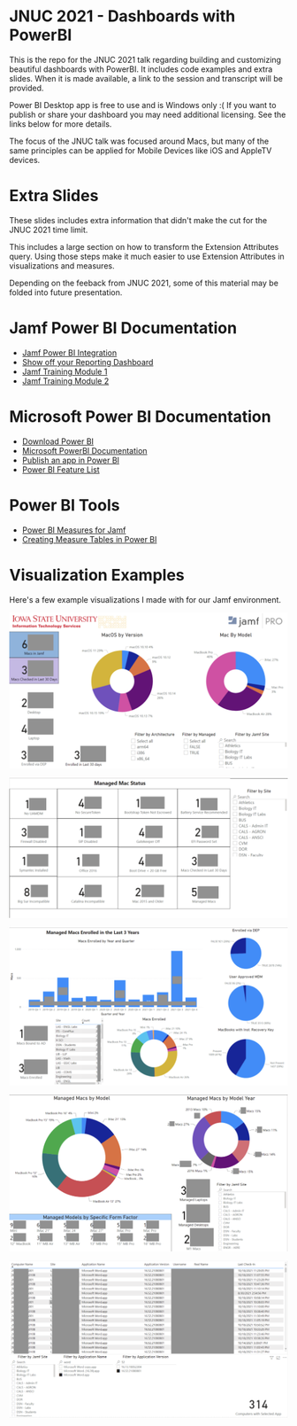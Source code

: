 # JNUC 2021 - Dashboards with PowerBI
 
 This is the repo for the JNUC 2021 talk regarding building and customizing beautiful dashboards with PowerBI. It includes code examples and extra slides. When it is made available, a link to the session and transcript will be provided.

 Power BI Desktop app is free to use and is Windows only :(  If you want to publish or share your dashboard you may need additional licensing. See the links below for more details.

 The focus of the JNUC talk was focused around Macs, but many of the same principles can be applied for Mobile Devices like iOS and AppleTV devices.

# Extra Slides
These slides includes extra information that didn't make the cut for the JNUC 2021 time limit. 

This includes a large section on how to transform the Extension Attributes query. Using those steps make it much easier to use Extension Attributes in visualizations and measures.

Depending on the feeback from JNUC 2021, some of this material may be folded into future presentation.

# Jamf Power BI Documentation
- [Jamf Power BI Integration](https://marketplace.jamf.com/details/power-bi/jamf.com/support/)
- [Show off your Reporting Dashboard](https://www.jamf.com/jamf-nation/discussions/35614/show-off-your-reporting-dashboard)
- [Jamf Training Module 1](https://www.youtube.com/watch?v=PBsP84G-vtg&list=PLlxHm_Px-Ie2qKoYo3pGxi8F6WSjNeG87&index=10)
- [Jamf Training Module 2](https://www.youtube.com/watch?v=PD5wTxHKCu8&list=PLlxHm_Px-Ie2qKoYo3pGxi8F6WSjNeG87&index=10)

# Microsoft Power BI Documentation
- [Download Power BI](https://www.microsoft.com/en-us/p/power-bi-desktop/9ntxr16hnw1t?activetab=pivot:overviewtab)
- [Microsoft PowerBI Documentation](https://powerbi.microsoft.com/en-us/desktop/)
- [Publish an app in Power BI](https://docs.microsoft.com/en-us/power-bi/collaborate-share/service-create-distribute-apps)
- [Power BI Feature List](https://docs.microsoft.com/en-us/power-bi/consumer/end-user-features)

# Power BI Tools
- [Power BI Measures for Jamf](https://www.slingpine.com/page/5/)
- [Creating Measure Tables in Power BI](https://www.biinsight.com/define-measure-table-power-bi-desktop/)


# Visualization Examples
Here's a few example visualizations I made with for our Jamf environment.  

![Summary](/Visualizations/PowerBI-Summary.png)

![Big Dashboard](/Visualizations/PowerBI-Big-Dashboard.png)

![Enrollments](/Visualizations/PowerBI-Enrollments.png)

![Mac Models](/Visualizations/PowerBI-Mac-Models.png)

![Application Search](/Visualizations/PowerBI-Application-Search.png)